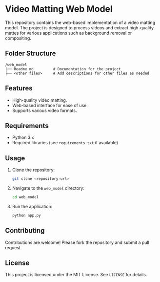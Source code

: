 # Video Matting Web Model

This repository contains the web-based implementation of a video matting model. The project is designed to process videos and extract high-quality mattes for various applications such as background removal or compositing.

## Folder Structure

```
/web_model
├── Readme.md         # Documentation for the project
├── <other files>     # Add descriptions for other files as needed
```

## Features

- High-quality video matting.
- Web-based interface for ease of use.
- Supports various video formats.

## Requirements

- Python 3.x
- Required libraries (see `requirements.txt` if available)

## Usage

1. Clone the repository:
    ```bash
    git clone <repository-url>
    ```
2. Navigate to the `web_model` directory:
    ```bash
    cd web_model
    ```
3. Run the application:
    ```bash
    python app.py
    ```

## Contributing

Contributions are welcome! Please fork the repository and submit a pull request.

## License

This project is licensed under the MIT License. See `LICENSE` for details.